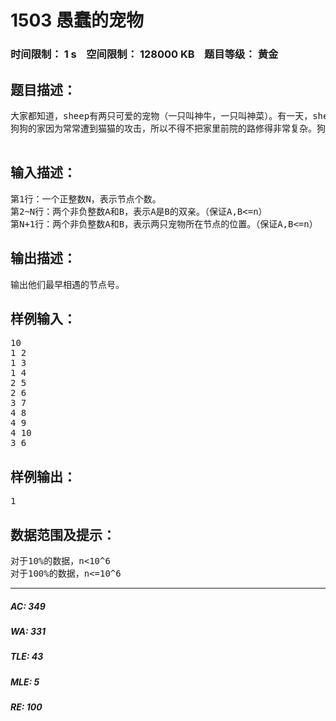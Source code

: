 # 1503 愚蠢的宠物   
### 时间限制： 1 s&nbsp;&nbsp;&nbsp;&nbsp;空间限制： 128000 KB&nbsp;&nbsp;&nbsp;&nbsp;题目等级： 黄金  
## 题目描述：  

<pre>
大家都知道，sheep有两只可爱的宠物（一只叫神牛，一只叫神菜）。有一天，sheep带着两只宠物到狗狗家时，这两只可爱的宠物竟然迷路了……
狗狗的家因为常常遭到猫猫的攻击，所以不得不把家里前院的路修得非常复杂。狗狗家前院有N个连通的分叉结点，且只有N-1条路连接这N个节点，节点的编号是1-N（1为根节点）。sheep的宠物非常笨，他们只会向前走，不会退后（只向双亲节点走），sheep想知道他们最早什么时候会相遇（即步数最少）。

</pre>
  
  
## 输入描述：  

<pre>
第1行：一个正整数N，表示节点个数。
第2~N行：两个非负整数A和B，表示A是B的双亲。（保证A,B<=n）
第N+1行：两个非负整数A和B，表示两只宠物所在节点的位置。（保证A,B<=n）
</pre>
  
  
## 输出描述：  

<pre>
输出他们最早相遇的节点号。
</pre>
  
  
## 样例输入：  

<pre>
10  
1 2  
1 3  
1 4  
2 5  
2 6  
3 7  
4 8  
4 9  
4 10  
3 6
</pre>
  
  
## 样例输出：  

<pre>
1
</pre>
  
  
## 数据范围及提示：  

<pre>
对于10%的数据，n<10^6
对于100%的数据，n<=10^6
</pre>
  
  
***  

##### AC: 349  
##### WA: 331  
##### TLE: 43  
##### MLE: 5  
##### RE: 100  
